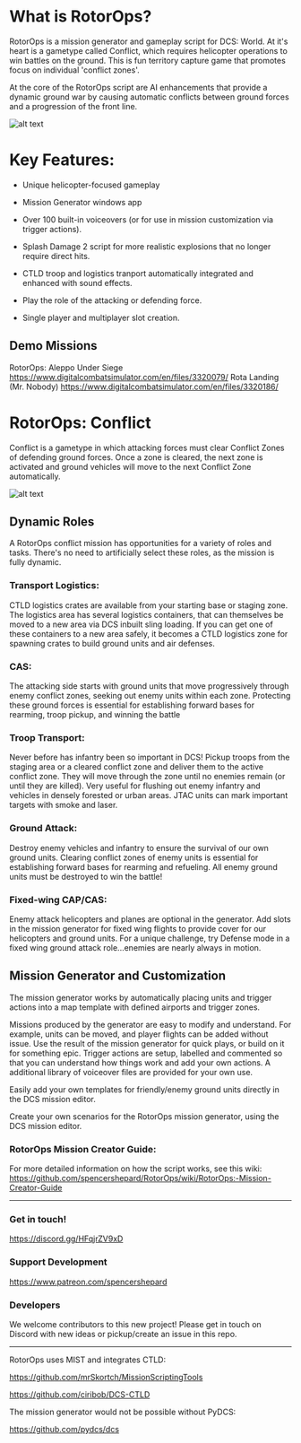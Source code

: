 # What is RotorOps?
RotorOps is a mission generator and gameplay script for DCS: World.  At it's heart is a gametype called Conflict, which requires helicopter operations to win battles on the ground.  This is fun territory capture game that promotes focus on individual 'conflict zones'.  

At the core of the RotorOps script are AI enhancements that provide a dynamic ground war by causing automatic conflicts between ground forces and a progression of the front line.

![alt text](https://raw.githubusercontent.com/spencershepard/RotorOps/develop/documentation/images/rotorops%ss%200_3.png?raw=true)

# Key Features:
- Unique helicopter-focused gameplay

- Mission Generator windows app

- Over 100 built-in voiceovers (or for use in mission customization via trigger actions).

- Splash Damage 2 script for more realistic explosions that no longer require direct hits.

- CTLD troop and logistics tranport automatically integrated and enhanced with sound effects.

- Play the role of the attacking or defending force.

- Single player and multiplayer slot creation.

## Demo Missions
RotorOps: Aleppo Under Siege  https://www.digitalcombatsimulator.com/en/files/3320079/
Rota Landing (Mr. Nobody) https://www.digitalcombatsimulator.com/en/files/3320186/


# RotorOps: Conflict
Conflict is a gametype in which attacking forces must clear Conflict Zones of defending ground forces. Once a zone is cleared, the next zone is activated and ground vehicles will move to the next Conflict Zone automatically.

![alt text](https://raw.githubusercontent.com/spencershepard/RotorOps/develop/documentation/images/rotorops%20conflict%20zones.png?raw=true)

## Dynamic Roles
A RotorOps conflict mission has opportunities for a variety of roles and tasks. There's no need to artificially select these roles, as the mission is fully dynamic.  

### Transport Logistics:
CTLD logistics crates are available from your starting base or staging zone.  The logistics area has several logistics containers, that can themselves be moved to a new area via DCS inbuilt sling loading.  If you can get one of these containers to a new area safely, it becomes a CTLD logistics zone for spawning crates to build ground units and air defenses.

### CAS:
The attacking side starts with ground units that move progressively through enemy conflict zones, seeking out enemy units within each zone.  Protecting these ground forces is essential for establishing forward bases for rearming, troop pickup, and winning the battle

### Troop Transport:
Never before has infantry been so important in DCS!   Pickup troops from the staging area or a cleared conflict zone and deliver them to the active conflict zone.  They will move through the zone until no enemies remain (or until they are killed).  Very useful for flushing out enemy infantry and vehicles in densely forested or urban areas.  JTAC units can mark important targets with smoke and laser.

### Ground Attack:
Destroy enemy vehicles and infantry to ensure the survival of our own ground units.  Clearing conflict zones of enemy units is essential for establishing forward bases for rearming and refueling. All enemy ground units must be destroyed to win the battle!

### Fixed-wing CAP/CAS:
Enemy attack helicopters and planes are optional in the generator.  Add slots in the mission generator for fixed wing flights to provide cover for our helicopters and ground units. For a unique challenge, try Defense mode in a fixed wing ground attack role...enemies are nearly always in motion.

## Mission Generator and Customization
The mission generator works by automatically placing units and trigger actions into a map template with defined airports and trigger zones.  

Missions produced by the generator are easy to modify and understand.  For example, units can be moved, and player flights can be added without issue. Use the result of the mission generator for quick plays, or build on it for something epic.  Trigger actions are setup, labelled and commented so that you can understand how things work and add your own actions.  A additional library of voiceover files are provided for your own use.

Easily add your own templates for friendly/enemy ground units directly in the DCS mission editor.

Create your own scenarios for the RotorOps mission generator,  using the DCS mission editor.

### RotorOps Mission Creator Guide:
For more detailed information on how the script works, see this wiki:
https://github.com/spencershepard/RotorOps/wiki/RotorOps:-Mission-Creator-Guide

***

### Get in touch!

https://discord.gg/HFqjrZV9xD

### Support Development

https://www.patreon.com/spencershepard

### Developers
We welcome contributors to this new project!  Please get in touch on Discord with new ideas or pickup/create an issue in this repo.  


***
RotorOps uses MIST and integrates CTLD:

https://github.com/mrSkortch/MissionScriptingTools

https://github.com/ciribob/DCS-CTLD

The mission generator would not be possible without PyDCS:

https://github.com/pydcs/dcs

